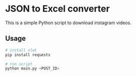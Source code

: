 # JSON to Excel converter

This is a simple Python script to download instagram videos.

## Usage

```bash
# install xlwt
pip install requests

# run script
python main.py <POST_ID>
```
